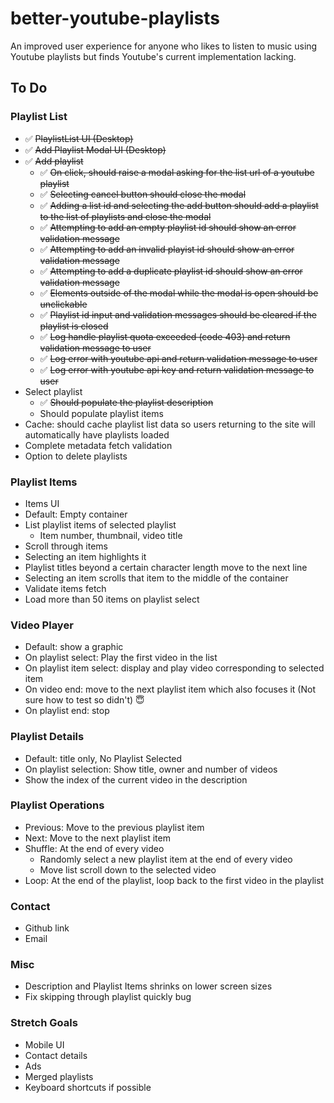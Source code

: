 # better-youtube-playlists

An improved user experience for anyone who likes to listen to music using Youtube playlists but finds Youtube's current implementation lacking.

## To Do

### Playlist List

- :white_check_mark: ~~PlaylistList UI (Desktop)~~
- :white_check_mark: ~~Add Playlist Modal UI (Desktop)~~
- :white_check_mark: ~~Add playlist~~
  - :white_check_mark: ~~On click, should raise a modal asking for the list url of a youtube playlist~~
  - :white_check_mark: ~~Selecting cancel button should close the modal~~
  - :white_check_mark: ~~Adding a list id and selecting the add button should add a playlist to the list of playlists and close the modal~~
  - :white_check_mark: ~~Attempting to add an empty playlist id should show an error validation message~~
  - :white_check_mark: ~~Attempting to add an invalid playist id should show an error validation message~~
  - :white_check_mark: ~~Attempting to add a duplicate playlist id should show an error validation message~~
  - :white_check_mark: ~~Elements outside of the modal while the modal is open should be unclickable~~
  - :white_check_mark: ~~Playlist id input and validation messages should be cleared if the playlist is closed~~
  - :white_check_mark: ~~Log handle playlist quota exceeded (code 403) and return validation message to user~~
  - :white_check_mark: ~~Log error with youtube api and return validation message to user~~
  - :white_check_mark: ~~Log error with youtube api key and return validation message to user~~
- Select playlist
  - :white_check_mark: ~~Should populate the playlist description~~
  - Should populate playlist items
- Cache: should cache playlist list data so users returning to the site will automatically have playlists loaded
- Complete metadata fetch validation
- Option to delete playlists

### Playlist Items

- Items UI
- Default: Empty container
- List playlist items of selected playlist
  - Item number, thumbnail, video title
- Scroll through items
- Selecting an item highlights it
- Playlist titles beyond a certain character length move to the next line
- Selecting an item scrolls that item to the middle of the container
- Validate items fetch
- Load more than 50 items on playlist select

### Video Player

- Default: show a graphic
- On playlist select: Play the first video in the list
- On playlist item select: display and play video corresponding to selected item
- On video end: move to the next playlist item which also focuses it (Not sure how to test so didn't) :innocent:
- On playlist end: stop

### Playlist Details

- Default: title only, No Playlist Selected
- On playlist selection: Show title, owner and number of videos
- Show the index of the current video in the description

### Playlist Operations

- Previous: Move to the previous playlist item
- Next: Move to the next playlist item
- Shuffle: At the end of every video
  - Randomly select a new playlist item at the end of every video
  - Move list scroll down to the selected video
- Loop: At the end of the playlist, loop back to the first video in the playlist

### Contact

- Github link
- Email

### Misc

- Description and Playlist Items shrinks on lower screen sizes
- Fix skipping through playlist quickly bug

### Stretch Goals

- Mobile UI
- Contact details
- Ads
- Merged playlists
- Keyboard shortcuts if possible
